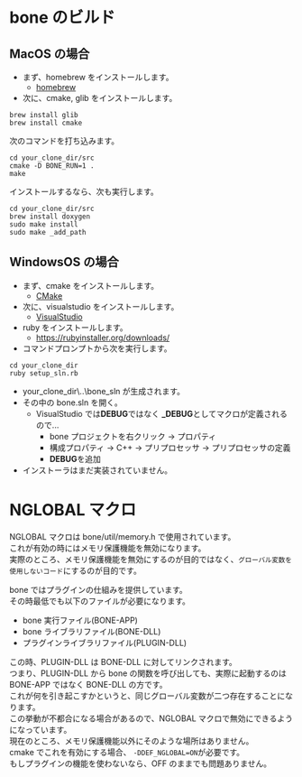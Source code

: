 # bone のビルド

## MacOS の場合

- まず、homebrew をインストールします。
  - [homebrew](https://brew.sh/index_ja.html)
- 次に、cmake, glib をインストールします。

```
brew install glib
brew install cmake
```

次のコマンドを打ち込みます。

```
cd your_clone_dir/src
cmake -D BONE_RUN=1 .
make
```

インストールするなら、次も実行します。

```
cd your_clone_dir/src
brew install doxygen
sudo make install
sudo make _add_path
```

## WindowsOS の場合

- まず、cmake をインストールします。
  - [CMake](https://cmake.org/download/)
- 次に、visualstudio をインストールします。
  - [VisualStudio](https://docs.microsoft.com/ja-jp/visualstudio/install/install-visual-studio?view=vs-2019)
- ruby をインストールします。
  - https://rubyinstaller.org/downloads/
- コマンドプロンプトから次を実行します。

```
cd your_clone_dir
ruby setup_sln.rb
```

- your_clone_dir\\..\\bone_sln が生成されます。
- その中の bone.sln を開く。
  - VisualStudio では**DEBUG**ではなく **\_DEBUG**としてマクロが定義されるので...
    - bone プロジェクトを右クリック -> プロパティ
    - 構成プロパティ -> C++ -> プリプロセッサ -> プリプロセッサの定義
    - **DEBUG**を追加
- インストーラはまだ実装されていません。

# NGLOBAL マクロ

NGLOBAL マクロは bone/util/memory.h で使用されています。  
これが有効の時にはメモリ保護機能を無効になります。  
実際のところ、メモリ保護機能を無効にするのが目的ではなく、`グローバル変数を使用しないコード`にするのが目的です。

bone ではプラグインの仕組みを提供しています。  
その時最低でも以下のファイルが必要になります。

- bone 実行ファイル(BONE-APP)
- bone ライブラリファイル(BONE-DLL)
- プラグインライブラリファイル(PLUGIN-DLL)

この時、PLUGIN-DLL は BONE-DLL に対してリンクされます。  
つまり、PLUGIN-DLL から bone の関数を呼び出しても、実際に起動するのは BONE-APP ではなく BONE-DLL の方です。  
これが何を引き起こすかというと、同じグローバル変数が二つ存在することになります。  
この挙動が不都合になる場合があるので、NGLOBAL マクロで無効にできるようになっています。  
現在のところ、メモリ保護機能以外にそのような場所はありません。  
cmake でこれを有効にする場合、 `-DDEF_NGLOBAL=ON`が必要です。  
もしプラグインの機能を使わないなら、OFF のままでも問題ありません。

